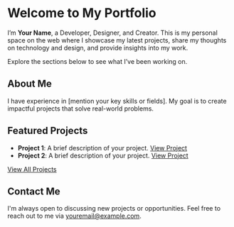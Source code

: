 # Welcome to My Portfolio

I’m **Your Name**, a Developer, Designer, and Creator. This is my personal space on the web where I showcase my latest projects, share my thoughts on technology and design, and provide insights into my work.

Explore the sections below to see what I’ve been working on.

## About Me

I have experience in [mention your key skills or fields]. My goal is to create impactful projects that solve real-world problems.

## Featured Projects

- **Project 1**: A brief description of your project. [View Project](link-to-project)
- **Project 2**: A brief description of your project. [View Project](link-to-project)

[View All Projects](/projects)

## Contact Me

I'm always open to discussing new projects or opportunities. Feel free to reach out to me via [youremail@example.com](mailto:youremail@example.com).


